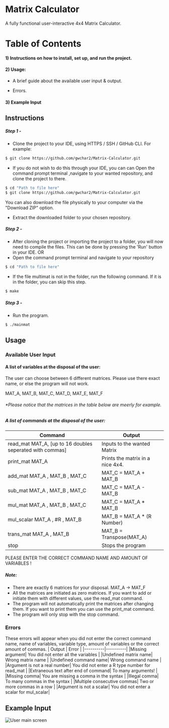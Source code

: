 # Matrix Calculator
 A fully functional user-interactive 4x4 Matrix Calculator.

# Table of Contents
#### 1) Instructions on how to install, set up, and run the project.

#### 2) Usage:
- A brief guide about the available user input & output.

- Errors.

#### 3) Example Input


## Instructions
##### Step 1 -

 - Clone the project to your IDE, using HTTPS / SSH / GitHub CLI.
   For example:
 ```bash
 $ git clone https://github.com/gwchar2/Matrix-Calculator.git
 ```
 - If you do not wish to do this through your IDE, you can can Open the command prompt terminal ,navigate to your wanted repository, and clone the project to there.
 ```bash   
 $ cd "Path to file here"
 $ git clone https://github.com/gwchar2/Matrix-Calculator.git
 ```  
    
   You can also download the file physically to your computer via the "Download ZIP" option.    
 - Extract the downloaded folder to your chosen repository.

##### Step 2 -

 - After cloning the project or importing the project to a folder, you will now need to compile the files.
   This can be done by pressing the 'Run' button in your IDE. 
    OR
 - Open the command prompt terminal and navigate to your repository
 ```bash   
 $ cd "Path to file here"
 ```
 - If the file multimat is not in the folder, run the following command. If it is in the folder, you can skip this step.
 ```bash
 $ make
 ```   

##### Step 3 -

 - Run the program.
 ```bash   
 $ ./mainmat
 ```            

## Usage  
### Available User Input
#### A list of variables at the disposal of the user:
The user can choose between 6 different matrices.
Please use there exact name, or else the program will not work.

MAT_A, MAT_B, MAT_C, MAT_D, MAT_E, MAT_F

###### *Please notice that the matrices in the table below are meerly for example.
##### A list of commands at the disposal of the user:

| Command | Output |
|----------|----------|
| read_mat MAT_A, [up to 16 doubles seperated with commas] | Inputs to the wanted Matrix |
| print_mat MAT_A              |  Prints the matrix in a nice 4x4. |
| add_mat MAT_A , MAT_B , MAT_C    |   MAT_C = MAT_A + MAT_B |
| sub_mat MAT_A , MAT_B , MAT_C    |   MAT_C = MAT_A - MAT_B |
| mul_mat MAT_A , MAT_B , MAT_C    |   MAT_C = MAT_A * MAT_B |
| mul_scalar MAT_A , #R , MAT_B    |   MAT_B = MAT_A * (R Number)    |
| trans_mat MAT_A , MAT_B       |   MAT_B = Transpose(MAT_A)|
| stop                         |   Stops the program |

PLEASE ENTER THE CORRECT COMMAND NAME AND AMOUNT OF VARIABLES ! 
##### Note:
- There are exactly 6 matrices for your disposal. MAT_A -> MAT_F
- All the matrices are initiated as zero matrices. If you want to add or initiate them with different values, use the read_mat command.
- The program will not automatically print the matrices after changing them. If you want to print them you can use the print_mat command.
- The program will only stop with the stop command.

### Errors
These errors will appear when you did not enter the correct command name, name of variables, variable type, amount of variables or the correct amount of commas.
| Output | Error |
|----------|----------|
|Missing argument| You did not enter all the variables |
|Undefined matrix name| Wrong matrix name |
|Undefined command name| Wrong command name |
|Argument is not a real number| You did not enter a R type number for read_mat |
|Extraneous text after end of command| To many arguments! |
|Missing comma| You are missing a comma in the syntax |
|Illegal comma| To many commas in the syntax |
|Multiple consecutive commas| Two or more commas in a row |
|Argument is not a scalar| You did not enter a scalar for mul_scalar|


## Example Input
![User main screen](https://i.postimg.cc/Z5pwxStG/image.png)
